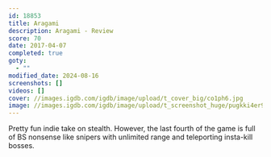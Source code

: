 ```yaml
---
id: 18853
title: Aragami
description: Aragami - Review
score: 70
date: 2017-04-07
completed: true
goty:
  - ""
modified_date: 2024-08-16
screenshots: []
videos: []
cover: //images.igdb.com/igdb/image/upload/t_cover_big/co1ph6.jpg
image: //images.igdb.com/igdb/image/upload/t_screenshot_huge/pugkki4er9lqdvwub1qm.jpg
---
```

Pretty fun indie take on stealth. However, the last fourth of the game is full of BS nonsense like snipers with unlimited range and teleporting insta-kill bosses.
